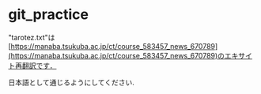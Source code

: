 # git_practice

"tarotez.txt"は[https://manaba.tsukuba.ac.jp/ct/course_583457_news_670789](https://manaba.tsukuba.ac.jp/ct/course_583457_news_670789)のエキサイト再翻訳です．

日本語として通じるようにしてください.
